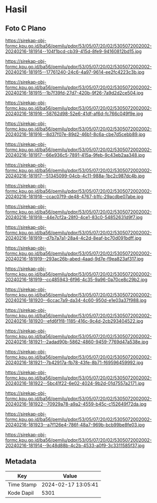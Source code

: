 # Hasil

## Foto C Plano

https://sirekap-obj-formc.kpu.go.id/ba56/pemilu/pdpr/53/05/07/20/02/5305072002002-20240216-181914--104f1bcd-cb39-415d-8fe9-94160812bd15.jpg

https://sirekap-obj-formc.kpu.go.id/ba56/pemilu/pdpr/53/05/07/20/02/5305072002002-20240216-181915--17761240-24c6-4a97-9614-ee2fc4223c3b.jpg

https://sirekap-obj-formc.kpu.go.id/ba56/pemilu/pdpr/53/05/07/20/02/5305072002002-20240216-181915--1b7f39fd-27d7-420b-9f26-7a9d2d2ce504.jpg

https://sirekap-obj-formc.kpu.go.id/ba56/pemilu/pdpr/53/05/07/20/02/5305072002002-20240216-181916--58762d98-52e6-41df-af6d-fc766c049f9e.jpg

https://sirekap-obj-formc.kpu.go.id/ba56/pemilu/pdpr/53/05/07/20/02/5305072002002-20240216-181916--8d37f07e-89d2-46b1-8c6a-cbe7d5cebb89.jpg

https://sirekap-obj-formc.kpu.go.id/ba56/pemilu/pdpr/53/05/07/20/02/5305072002002-20240216-181917--66e936c5-7891-415a-9feb-9c43eb2aa348.jpg

https://sirekap-obj-formc.kpu.go.id/ba56/pemilu/pdpr/53/05/07/20/02/5305072002002-20240216-181917--51345099-04cb-4c11-988a-1bc2c987dc4b.jpg

https://sirekap-obj-formc.kpu.go.id/ba56/pemilu/pdpr/53/05/07/20/02/5305072002002-20240216-181918--ccac07f9-de48-4767-b1fc-29acdbe07abe.jpg

https://sirekap-obj-formc.kpu.go.id/ba56/pemilu/pdpr/53/05/07/20/02/5305072002002-20240216-181918--44e7cf2a-28f0-4ce1-83c0-54852631d9f7.jpg

https://sirekap-obj-formc.kpu.go.id/ba56/pemilu/pdpr/53/05/07/20/02/5305072002002-20240216-181919--d7b7a7a1-28a4-4c2d-8eaf-bc70d091bdff.jpg

https://sirekap-obj-formc.kpu.go.id/ba56/pemilu/pdpr/53/05/07/20/02/5305072002002-20240216-181919--293ac26b-abed-4aad-9d7e-f9ea823af317.jpg

https://sirekap-obj-formc.kpu.go.id/ba56/pemilu/pdpr/53/05/07/20/02/5305072002002-20240216-181919--cc485943-6f96-4c35-9a96-0a70ce8c29b2.jpg

https://sirekap-obj-formc.kpu.go.id/ba56/pemilu/pdpr/53/05/07/20/02/5305072002002-20240216-181920--6ccac7a9-da34-4c60-950d-e1e03a37f988.jpg

https://sirekap-obj-formc.kpu.go.id/ba56/pemilu/pdpr/53/05/07/20/02/5305072002002-20240216-181920--efd6f1f8-1185-416c-9c4d-2cb293404522.jpg

https://sirekap-obj-formc.kpu.go.id/ba56/pemilu/pdpr/53/05/07/20/02/5305072002002-20240216-181921--2adad90b-5862-4860-9459-7769d47a538e.jpg

https://sirekap-obj-formc.kpu.go.id/ba56/pemilu/pdpr/53/05/07/20/02/5305072002002-20240216-181921--7b42917a-fb78-43fe-8b71-f69596459992.jpg

https://sirekap-obj-formc.kpu.go.id/ba56/pemilu/pdpr/53/05/07/20/02/5305072002002-20240216-181922--5bc41f22-6e02-4024-9b2d-01d7557a2171.jpg

https://sirekap-obj-formc.kpu.go.id/ba56/pemilu/pdpr/53/05/07/20/02/5305072002002-20240216-181922--70929a78-a9a2-4559-b45c-c152649f72da.jpg

https://sirekap-obj-formc.kpu.go.id/ba56/pemilu/pdpr/53/05/07/20/02/5305072002002-20240216-181923--a7f126e4-786f-48a7-969b-bcb99be8fe03.jpg

https://sirekap-obj-formc.kpu.go.id/ba56/pemilu/pdpr/53/05/07/20/02/5305072002002-20240216-181914--9c48d88b-4c2b-4533-a0f9-3c3311585f37.jpg


## Metadata

| Key        | Value               |
| ---------- | ------------------- |
| Time Stamp | 2024-02-17 13:05:41 |
| Kode Dapil | 5301                |



